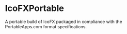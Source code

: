 # IcoFXPortable
A portable build of IcoFX packaged in compliance with the PortableApps.com format specifications.
